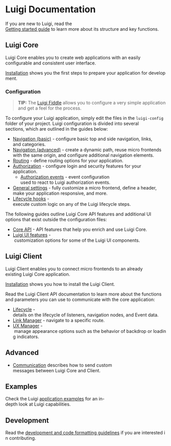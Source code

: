 # Luigi Documentation

If you are new to Luigi, read the [Getting started guide](getting-started.md) to learn more about its structure and key functions.

## Luigi Core

Luigi Core enables you to create web applications with an easily configurable and consistent user interface.

[Installation](application-setup.md) shows you the first steps to prepare your application for development.

### Configuration

> **TIP:** The [Luigi Fiddle](https://fiddle.luigi-project.io) allows you to configure a very simple application and get a feel for the process.

To configure your Luigi application, simply edit the files in the `luigi-config` folder of your project. Luigi configuration is divided into several sections, which are outlined in the guides below:

* [Navigation (basic)](navigation-configuration.md) - configure basic top and side navigation, links, and categories.
* [Navigation (advanced)](navigation-advanced.md) - create a dynamic path, reuse micro frontends with the same origin, and configure additional navigation elements. 
* [Routing](navigation-parameters-reference.md#routing) - define routing options for your application.
* [Authorization](authorization-configuration.md) - configure login and security features for your application.
    * [Authorization events](authorization-events.md) - event configuration used to react to Luigi authorization events.
* [General settings](general-settings.md) - fully customize a micro frontend, define a header, make your application responsive, and more.
* [Lifecycle hooks](lifecycle-hooks.md) - execute custom logic on any of the Luigi lifecycle steps.

The following guides outline Luigi Core API features and additional UI options that exist outside the configuration files:

* [Core API](luigi-core-api.md) - API features that help you enrich and use Luigi Core.
* [Luigi UI features](luigi-ux-features.md) - customization options for some of the Luigi UI components.

## Luigi Client

Luigi Client enables you to connect micro frontends to an already existing Luigi Core application.

[Installation](https://github.com/SAP/luigi/tree/master/client) shows you how to install the Luigi Client.

Read the Luigi Client API documentation to learn more about the functions and parameters you can use to communicate with the core application:

* [Lifecycle](luigi-client-api.md#lifecycle) - details on the lifecycle of listeners, navigation nodes, and Event data.
* [Link Manager](luigi-client-api.md#linkmanager) - navigate to a specific route.
* [UX Manager](luigi-client-api.md#uxmanager) - manage appearance options such as the behavior of backdrop or loading indicators.

## Advanced
* [Communication](communication.md) describes how to send custom messages between Luigi Core and Client.

## Examples

Check the Luigi [application examples](../core/examples/README.md) for an in-depth look at Luigi capabilities.

## Development

Read the [development and code formatting guidelines](https://github.com/SAP/luigi#development) if you are interested in contributing.
